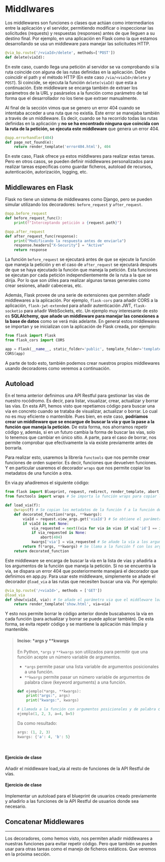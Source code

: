 # Middlwares

Los middlewares son funciones o clases que actúan como intermediarios entre la aplicación y el servidor, permitiendo modificar o inspeccionar las solicitudes (requests) y respuestas (responses) antes de que lleguen a su destino final. Por ejemplo, en una aplicación en Flask como la que estamos desarrollando se usa un middleware para manejar las solicitudes HTTP.

```python
@via_bp.route('/<viaId>/delete', methods=['POST'])
def delete(viaId):
```

En este caso, cuando llega una petición al servidor se va comprobando si la ruta coincide con alguna de las rutas definidas en la aplicación. Debe coincidir el path y el método HTTP (En este caso `/via/<viaId>/delete` y `POST`). Si coincide, se ejecuta la función `delete(viaId)` que esta a continuación. Este middleware se encarga también de extraer los parámetros de la URL y pasárselos a la función como parámetro de tal forma que el desarrollador no los tiene que extraer manualmente.

Al final de la sección vimos que se genero un error 404 cuando se intentaba acceder a una ruta que no existía. Este error se manejaba también a través de un middleware. Es decir, cuando se ha recorrido todas las rutas definidas en la aplicación y **no se ha encontrado ninguna que coincida con la ruta de la petición, se ejecuta este middleware** que genera un error 404. 

```python
@app.errorhandler(404)
def page_not_found(e):
    return render_template('error404.html'), 404
```

En este caso, Flask ofrece ya estos middlwares para realizar estas tareas. Pero en otros casos, se pueden definir middlewares personalizados para realizar tareas específicas como guardar ficheros, autoload de recursos, autenticación, autorización, logging, etc.

## Middlewares en Flask

Flask no tiene un sistema de middlewares como Django, pero se pueden simular utilizando los decoradores: `before_request` y `after_request`. 

```python
@app.before_request
def before_request_func():
    print(f"Interceptando petición a {request.path}")

@app.after_request
def after_request_func(response):
    print("Modificando la respuesta antes de enviarla")
    response.headers["X-Security"] = "Active"
    return response
```

La función `before_request` se ejecutará antes de que se ejecute la función que maneja la petición y en el caso de `after_request` se ejecutará después de que se haya ejecutado la función que maneja la petición. Esta funciones se ejecutan por cada petición independientemente de la ruta a la que se dirija. Por lo que son útiles para realizar algunas tareas generales como crear sesiones, añadir cabeceras, etc. 

Además, Flask provee de una serie de extensiones que permiten añadir middlewares a la aplicación. Por ejemplo, `flask-cors` para añadir CORS a la aplicación, `flask-jwt-extended` para añadir autenticación JWT, `flask-socketio` para añadir WebSockets, etc. Un ejemplo muy interesante de esto es **SQLAlchemy, que añade un middleware para manejar las conexiones a la base de datos** como se verá más adelante. En general estos middlewares se importan y se inicializan con la aplicación de Flask creada, por ejemplo:


```python
from flask import Flask
from flask_cors import CORS

app = Flask(__name__, static_folder='public', template_folder='templates')
CORS(app)
```

A parte de todo esto, también podemos crear nuestros propios middlewares usando decoradores como veremos a continuación.

## Autoload

En el tema anterior definimos una API Restful para gestionar las vías de nuestro rocódromo. Es decir, para listar, visualizar, crear, actualizar y borrar las vías. En esta API, hemos visto que repetiamos código para buscar una via en concreto cuando se trataba de visualizar, actualizar o borrar. Lo cual no es muy eficiente o mantenible. Pues bien, en este caso, **podríamos crear un middleware que se encargue de buscar la vía y que la pase a la función que maneja la petición**. De esta forma, nos ahorramos repetir código y, además, si en un futuro cambia la forma de buscar las vías, solo lo tenemos que cambiar en único sitio. A parte, para el caso de borrar, nos permite comprobar que efectivamente la via existe previamente antes de borrarla.

Para realizar esto, usaremos la librería `functools` que nos permite crear funciones de orden superior. Es decir, funciones que devuelven funciones. Y en particular usaremos el decorador `wraps` que nos permite copiar los metadatos de una función a otra.

En via.py añadiremos el siguiente código:

```python
from flask import Blueprint, request, redirect, render_template, abort # Se importa la clase abort para disparar un error 404
from functools import wraps # Se importa la función wraps para copiar los metadatos de una función a otra

def load_via(f):
    @wraps(f) # Se copian los metadatos de la función f a la función decorated_function
    def decorated_function(*args, **kwargs):
        viaId = request.view_args.get('viaId') # Se obtiene el parámetro viaId de la URL
        if viaId is not None:
            via_requested = next((via for via in vias if via['id'] == int(viaId)), None)
            if via_requested is None:
                abort(404)
            kwargs['via'] = via_requested # Se añade la vía a los argumentos de la función
        return f(*args, **kwargs) # Se llama a la función f con los argumentos y la vía
    return decorated_function
```

Este middleware se encarga de buscar la vía en la lista de vías y añadirla a los argumentos de la función que maneja la petición. Si no se encuentra la vía, se dispara un error 404 que posteriormente manejará el decorador que definimos en app.py. Para usar este middleware, simplemente se añade el decorador `@load_via` a las rutas que necesiten buscar una vía. Por ejemplo:

```python
@via_bp.route('/<viaId>', methods = ['GET'])
@load_via
def show(viaId, via): # Se añade el parámetro via que el middleware load_via ha añadido previamente
    return render_template('show.html', via=via)
```

Y esto nos permite borrar le código anterior donde buscabamos la vía en cada función (para actualizar y borrar se puede aplicar también). De esta forma, se evita repetir código y se mantiene la aplicación más limpia y mantenible.

<blockquote>
<h4>Inciso: *args y **kwargs</h4>
<p>
En Python, <code>*args</code> y <code>**kwargs</code> son utilizados para permitir que una función acepte un número variable de argumentos.
</p>
<ul>
    <li><code>*args</code> permite pasar una lista variable de argumentos posicionales a una función.</li>
    <li><code>**kwargs</code> permite pasar un número variable de argumentos de palabra clave (keyword arguments) a una función.</li>
</ul>

```python
def ejemplo(*args, **kwargs):
    print("args:", args)
    print("kwargs:", kwargs)

# Llamada a la función con argumentos posicionales y de palabra clave
ejemplo(1, 2, 3, a=4, b=5)
```

<p>Da como resultado:</p>

```python
args: (1, 2, 3)
kwargs: {'a': 4, 'b': 5}
```
</blockquote>

<br>

#### Ejercicio de clase

Añadir el middleware load_via al resto de funciones de la API Restful de vías.

#### Ejercicio de clase

Implementar un autoload para el blueprint de usuarios creado previamente y añadirlo a las funciones de la API Restful de usuarios donde sea necesario.


## Concatenar Middlewares

---

Los decoradores, como hemos visto, nos permiten añadir middlewares a nuestras funciones para evitar repetir código. Pero que también se pueden usar para otras tareas como el manejo de ficheros estáticos. Que veremos en la próxima sección.